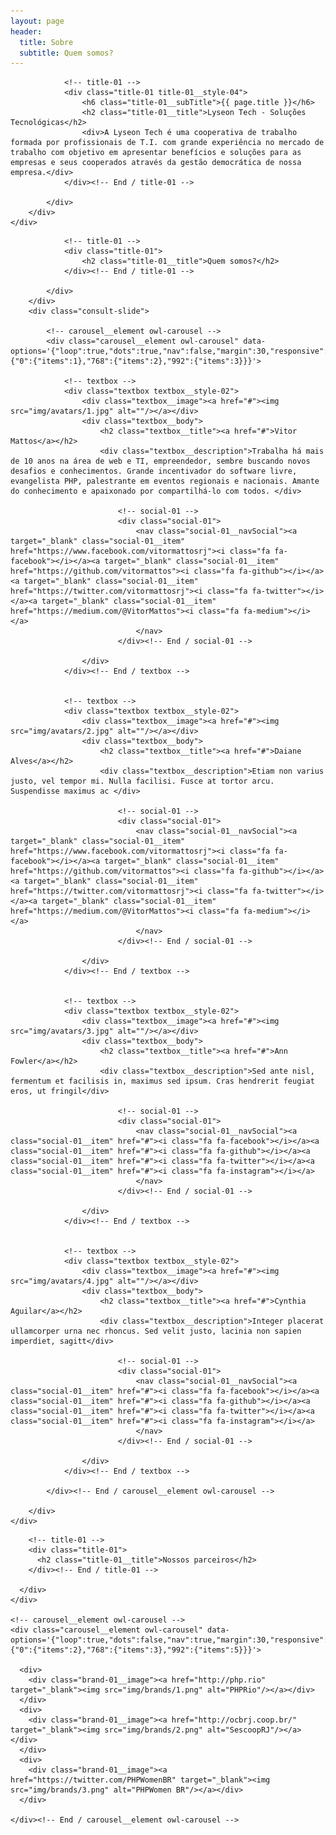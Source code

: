```yaml
---
layout: page
header:
  title: Sobre
  subtitle: Quem somos?
---
```


<!-- Section -->
<section class="md-section">
	<div class="container">
		<div class="row">
			<div class="col-lg-10 col-xl-8 offset-0 offset-sm-0 offset-md-0 offset-lg-1 offset-xl-2 ">
				
				<!-- title-01 -->
				<div class="title-01 title-01__style-04">
					<h6 class="title-01__subTitle">{{ page.title }}</h6>
					<h2 class="title-01__title">Lyseon Tech - Soluções Tecnológicas</h2>
					<div>A Lyseon Tech é uma cooperativa de trabalho formada por profissionais de T.I. com grande experiência no mercado de trabalho com objetivo em apresentar benefícios e soluções para as empresas e seus cooperados através da gestão democrática de nossa empresa.</div>
				</div><!-- End / title-01 -->
				
			</div>
		</div>
	</div>
</section>
<!-- End / Section -->




<!-- Our Advisors-->

<!-- Section -->
<section class="md-section" style="padding-bottom:0;">
	<div class="container">
		<div class="row">
			<div class="col-md-8 col-lg-8 offset-0 offset-sm-0 offset-md-2 offset-lg-2 ">
				
				<!-- title-01 -->
				<div class="title-01">
					<h2 class="title-01__title">Quem somos?</h2>
				</div><!-- End / title-01 -->
				
			</div>
		</div>
		<div class="consult-slide">
			
			<!-- carousel__element owl-carousel -->
			<div class="carousel__element owl-carousel" data-options='{"loop":true,"dots":true,"nav":false,"margin":30,"responsive":{"0":{"items":1},"768":{"items":2},"992":{"items":3}}}'>
				
				<!-- textbox -->
				<div class="textbox textbox__style-02">
					<div class="textbox__image"><a href="#"><img src="img/avatars/1.jpg" alt=""/></a></div>
					<div class="textbox__body">
						<h2 class="textbox__title"><a href="#">Vitor Mattos</a></h2>
						<div class="textbox__description">Trabalha há mais de 10 anos na área de web e TI, empreendedor, sembre buscando novos desafios e conhecimentos. Grande incentivador do software livre, evangelista PHP, palestrante em eventos regionais e nacionais. Amante do conhecimento e apaixonado por compartilhá-lo com todos. </div>
							
							<!-- social-01 -->
							<div class="social-01">
								<nav class="social-01__navSocial"><a target="_blank" class="social-01__item" href="https://www.facebook.com/vitormattosrj"><i class="fa fa-facebook"></i></a><a target="_blank" class="social-01__item" href="https://github.com/vitormattos"><i class="fa fa-github"></i></a><a target="_blank" class="social-01__item" href="https://twitter.com/vitormattosrj"><i class="fa fa-twitter"></i></a><a target="_blank" class="social-01__item" href="https://medium.com/@VitorMattos"><i class="fa fa-medium"></i></a>
								</nav>
							</div><!-- End / social-01 -->
							
					</div>
				</div><!-- End / textbox -->
				
				
				<!-- textbox -->
				<div class="textbox textbox__style-02">
					<div class="textbox__image"><a href="#"><img src="img/avatars/2.jpg" alt=""/></a></div>
					<div class="textbox__body">
						<h2 class="textbox__title"><a href="#">Daiane Alves</a></h2>
						<div class="textbox__description">Etiam non varius justo, vel tempor mi. Nulla facilisi. Fusce at tortor arcu. Suspendisse maximus ac </div>
							
							<!-- social-01 -->
							<div class="social-01">
								<nav class="social-01__navSocial"><a target="_blank" class="social-01__item" href="https://www.facebook.com/vitormattosrj"><i class="fa fa-facebook"></i></a><a target="_blank" class="social-01__item" href="https://github.com/vitormattos"><i class="fa fa-github"></i></a><a target="_blank" class="social-01__item" href="https://twitter.com/vitormattosrj"><i class="fa fa-twitter"></i></a><a target="_blank" class="social-01__item" href="https://medium.com/@VitorMattos"><i class="fa fa-medium"></i></a>
                                </nav>
							</div><!-- End / social-01 -->
							
					</div>
				</div><!-- End / textbox -->
				
				
				<!-- textbox -->
				<div class="textbox textbox__style-02">
					<div class="textbox__image"><a href="#"><img src="img/avatars/3.jpg" alt=""/></a></div>
					<div class="textbox__body">
						<h2 class="textbox__title"><a href="#">Ann Fowler</a></h2>
						<div class="textbox__description">Sed ante nisl, fermentum et facilisis in, maximus sed ipsum. Cras hendrerit feugiat eros, ut fringil</div>
							
							<!-- social-01 -->
							<div class="social-01">
								<nav class="social-01__navSocial"><a class="social-01__item" href="#"><i class="fa fa-facebook"></i></a><a class="social-01__item" href="#"><i class="fa fa-github"></i></a><a class="social-01__item" href="#"><i class="fa fa-twitter"></i></a><a class="social-01__item" href="#"><i class="fa fa-instagram"></i></a>
								</nav>
							</div><!-- End / social-01 -->
							
					</div>
				</div><!-- End / textbox -->
				
				
				<!-- textbox -->
				<div class="textbox textbox__style-02">
					<div class="textbox__image"><a href="#"><img src="img/avatars/4.jpg" alt=""/></a></div>
					<div class="textbox__body">
						<h2 class="textbox__title"><a href="#">Cynthia Aguilar</a></h2>
						<div class="textbox__description">Integer placerat ullamcorper urna nec rhoncus. Sed velit justo, lacinia non sapien imperdiet, sagitt</div>
							
							<!-- social-01 -->
							<div class="social-01">
								<nav class="social-01__navSocial"><a class="social-01__item" href="#"><i class="fa fa-facebook"></i></a><a class="social-01__item" href="#"><i class="fa fa-github"></i></a><a class="social-01__item" href="#"><i class="fa fa-twitter"></i></a><a class="social-01__item" href="#"><i class="fa fa-instagram"></i></a>
								</nav>
							</div><!-- End / social-01 -->
							
					</div>
				</div><!-- End / textbox -->
				
			</div><!-- End / carousel__element owl-carousel -->
			
		</div>
	</div>
</section>
<!-- End / Section -->

<!-- Our partner-->

<!-- Section -->
<section class="md-section">
  <div class="container">
    <div class="row">
      <div class="col-md-8 col-lg-8 offset-0 offset-sm-0 offset-md-2 offset-lg-2 ">
        
        <!-- title-01 -->
        <div class="title-01">
          <h2 class="title-01__title">Nossos parceiros</h2>
        </div><!-- End / title-01 -->
        
      </div>
    </div>
    
    <!-- carousel__element owl-carousel -->
    <div class="carousel__element owl-carousel" data-options='{"loop":true,"dots":false,"nav":true,"margin":30,"responsive":{"0":{"items":2},"768":{"items":3},"992":{"items":5}}}'>
      
      <div>
        <div class="brand-01__image"><a href="http://php.rio" target="_blank"><img src="img/brands/1.png" alt="PHPRio"/></a></div>
      </div>
      <div>
        <div class="brand-01__image"><a href="http://ocbrj.coop.br/" target="_blank"><img src="img/brands/2.png" alt="SescoopRJ"/></a></div>
      </div>
      <div>
        <div class="brand-01__image"><a href="https://twitter.com/PHPWomenBR" target="_blank"><img src="img/brands/3.png" alt="PHPWomen BR"/></a></div>
      </div>
      
    </div><!-- End / carousel__element owl-carousel -->
    
  </div>
</section>
<!-- End / Section -->